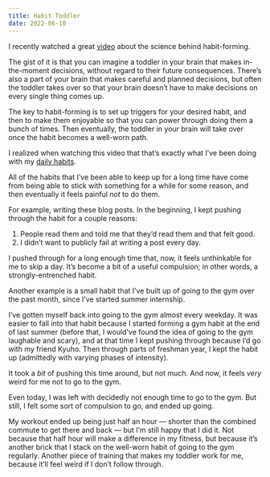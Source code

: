 ```yaml
---
title: Habit Toddler
date: 2022-06-10
---
```


I recently watched a great [video](https://www.youtube.com/watch?v=75d_29QWELk) about the science behind habit-forming.

The gist of it is that you can imagine a toddler in your brain that makes in-the-moment decisions, without regard to their future consequences. There’s also a part of your brain that makes careful and planned decisions, but often the toddler takes over so that your brain doesn’t have to make decisions on every single thing comes up.

The key to habit-forming is to set up triggers for your desired habit, and then to make them enjoyable so that you can power through doing them a bunch of times. Then eventually, the toddler in your brain will take over once the habit becomes a well-worn path.

I realized when watching this video that that’s exactly what I’ve been doing with my [daily habits](/daily-habits).

All of the habits that I’ve been able to keep up for a long time have come from being able to stick with something for a while for some reason, and then eventually it feels painful _not_ to do them.

For example, writing these blog posts. In the beginning, I kept pushing through the habit for a couple reasons:

1. People read them and told me that they’d read them and that felt good.
2. I didn’t want to publicly fail at writing a post every day.

I pushed through for a long enough time that, now, it feels unthinkable for me to skip a day. It’s become a bit of a useful compulsion; in other words, a strongly-entrenched habit.

Another example is a small habit that I’ve built up of going to the gym over the past month, since I’ve started summer internship.

I’ve gotten myself back into going to the gym almost every weekday. It was easier to fall into that habit because I started forming a gym habit at the end of last summer (before that, I would’ve found the idea of going to the gym laughable and scary), and at that time I kept pushing through because I’d go with my friend Kyuho. Then through parts of freshman year, I kept the habit up (admittedly with varying phases of intensity).

It took a _bit_ of pushing this time around, but not much. And now, it feels _very_ weird for me not to go to the gym.

Even today, I was left with decidedly not enough time to go to the gym. But still, I felt some sort of compulsion to go, and ended up going.

My workout ended up being just half an hour — shorter than the combined commute to get there and back — but I’m still happy that I did it. Not because that half hour will make a difference in my fitness, but because it’s another brick that I stack on the well-worn habit of going to the gym regularly. Another piece of training that makes my toddler work for me, because it’ll feel weird if I don’t follow through.
